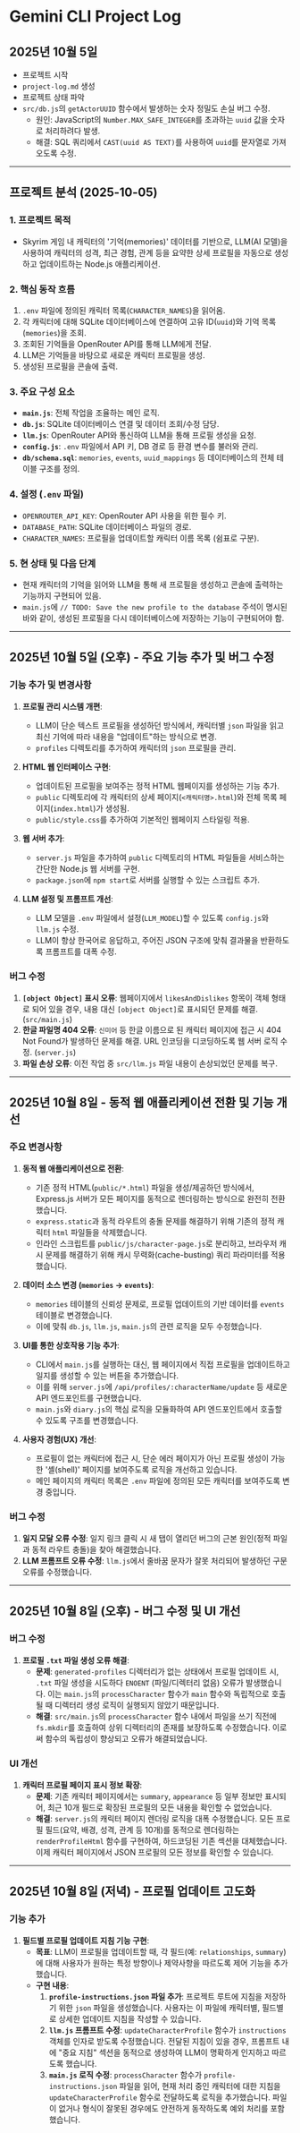 # Gemini CLI Project Log

## 2025년 10월 5일

- 프로젝트 시작
- `project-log.md` 생성
- 프로젝트 상태 파악
- `src/db.js`의 `getActorUUID` 함수에서 발생하는 숫자 정밀도 손실 버그 수정.
  - 원인: JavaScript의 `Number.MAX_SAFE_INTEGER`를 초과하는 `uuid` 값을 숫자로 처리하려다 발생.
  - 해결: SQL 쿼리에서 `CAST(uuid AS TEXT)`를 사용하여 `uuid`를 문자열로 가져오도록 수정.

---

## 프로젝트 분석 (2025-10-05)

### 1. 프로젝트 목적
- Skyrim 게임 내 캐릭터의 '기억(memories)' 데이터를 기반으로, LLM(AI 모델)을 사용하여 캐릭터의 성격, 최근 경험, 관계 등을 요약한 상세 프로필을 자동으로 생성하고 업데이트하는 Node.js 애플리케이션.

### 2. 핵심 동작 흐름
1.  `.env` 파일에 정의된 캐릭터 목록(`CHARACTER_NAMES`)을 읽어옴.
2.  각 캐릭터에 대해 SQLite 데이터베이스에 연결하여 고유 ID(`uuid`)와 기억 목록(`memories`)을 조회.
3.  조회된 기억들을 OpenRouter API를 통해 LLM에게 전달.
4.  LLM은 기억들을 바탕으로 새로운 캐릭터 프로필을 생성.
5.  생성된 프로필을 콘솔에 출력.

### 3. 주요 구성 요소
-   **`main.js`**: 전체 작업을 조율하는 메인 로직.
-   **`db.js`**: SQLite 데이터베이스 연결 및 데이터 조회/수정 담당.
-   **`llm.js`**: OpenRouter API와 통신하여 LLM을 통해 프로필 생성을 요청.
-   **`config.js`**: `.env` 파일에서 API 키, DB 경로 등 환경 변수를 불러와 관리.
-   **`db/schema.sql`**: `memories`, `events`, `uuid_mappings` 등 데이터베이스의 전체 테이블 구조를 정의.

### 4. 설정 (`.env` 파일)
-   `OPENROUTER_API_KEY`: OpenRouter API 사용을 위한 필수 키.
-   `DATABASE_PATH`: SQLite 데이터베이스 파일의 경로.
-   `CHARACTER_NAMES`: 프로필을 업데이트할 캐릭터 이름 목록 (쉼표로 구분).

### 5. 현 상태 및 다음 단계
-   현재 캐릭터의 기억을 읽어와 LLM을 통해 새 프로필을 생성하고 콘솔에 출력하는 기능까지 구현되어 있음.
-   `main.js`에 `// TODO: Save the new profile to the database` 주석이 명시된 바와 같이, 생성된 프로필을 다시 데이터베이스에 저장하는 기능이 구현되어야 함.

---

## 2025년 10월 5일 (오후) - 주요 기능 추가 및 버그 수정

### 기능 추가 및 변경사항
1.  **프로필 관리 시스템 개편**:
    -   LLM이 단순 텍스트 프로필을 생성하던 방식에서, 캐릭터별 `json` 파일을 읽고 최신 기억에 따라 내용을 "업데이트"하는 방식으로 변경.
    -   `profiles` 디렉토리를 추가하여 캐릭터의 `json` 프로필을 관리.

2.  **HTML 웹 인터페이스 구현**:
    -   업데이트된 프로필을 보여주는 정적 HTML 웹페이지를 생성하는 기능 추가.
    -   `public` 디렉토리에 각 캐릭터의 상세 페이지(`<캐릭터명>.html`)와 전체 목록 페이지(`index.html`)가 생성됨.
    -   `public/style.css`를 추가하여 기본적인 웹페이지 스타일링 적용.

3.  **웹 서버 추가**:
    -   `server.js` 파일을 추가하여 `public` 디렉토리의 HTML 파일들을 서비스하는 간단한 Node.js 웹 서버를 구현.
    -   `package.json`에 `npm start`로 서버를 실행할 수 있는 스크립트 추가.

4.  **LLM 설정 및 프롬프트 개선**:
    -   LLM 모델을 `.env` 파일에서 설정(`LLM_MODEL`)할 수 있도록 `config.js`와 `llm.js` 수정.
    -   LLM이 항상 한국어로 응답하고, 주어진 JSON 구조에 맞춰 결과물을 반환하도록 프롬프트를 대폭 수정.

### 버그 수정
1.  **`[object Object]` 표시 오류**: 웹페이지에서 `likesAndDislikes` 항목이 객체 형태로 되어 있을 경우, 내용 대신 `[object Object]`로 표시되던 문제를 해결. (`src/main.js`)
2.  **한글 파일명 404 오류**: `신미어` 등 한글 이름으로 된 캐릭터 페이지에 접근 시 404 Not Found가 발생하던 문제를 해결. URL 인코딩을 디코딩하도록 웹 서버 로직 수정. (`server.js`)
3.  **파일 손상 오류**: 이전 작업 중 `src/llm.js` 파일 내용이 손상되었던 문제를 복구.

---

## 2025년 10월 8일 - 동적 웹 애플리케이션 전환 및 기능 개선

### 주요 변경사항

1.  **동적 웹 애플리케이션으로 전환**:
    -   기존 정적 HTML(`public/*.html`) 파일을 생성/제공하던 방식에서, Express.js 서버가 모든 페이지를 동적으로 렌더링하는 방식으로 완전히 전환했습니다.
    -   `express.static`과 동적 라우트의 충돌 문제를 해결하기 위해 기존의 정적 캐릭터 `html` 파일들을 삭제했습니다.
    -   인라인 스크립트를 `public/js/character-page.js`로 분리하고, 브라우저 캐시 문제를 해결하기 위해 캐시 무력화(cache-busting) 쿼리 파라미터를 적용했습니다.

2.  **데이터 소스 변경 (`memories` -> `events`)**:
    -   `memories` 테이블의 신뢰성 문제로, 프로필 업데이트의 기반 데이터를 `events` 테이블로 변경했습니다.
    -   이에 맞춰 `db.js`, `llm.js`, `main.js`의 관련 로직을 모두 수정했습니다.

3.  **UI를 통한 상호작용 기능 추가**:
    -   CLI에서 `main.js`를 실행하는 대신, 웹 페이지에서 직접 프로필을 업데이트하고 일지를 생성할 수 있는 버튼을 추가했습니다.
    -   이를 위해 `server.js`에 `/api/profiles/:characterName/update` 등 새로운 API 엔드포인트를 구현했습니다.
    -   `main.js`와 `diary.js`의 핵심 로직을 모듈화하여 API 엔드포인트에서 호출할 수 있도록 구조를 변경했습니다.

4.  **사용자 경험(UX) 개선**:
    -   프로필이 없는 캐릭터에 접근 시, 단순 에러 페이지가 아닌 프로필 생성이 가능한 '셸(shell)' 페이지를 보여주도록 로직을 개선하고 있습니다.
    -   메인 페이지의 캐릭터 목록은 `.env` 파일에 정의된 모든 캐릭터를 보여주도록 변경 중입니다.

### 버그 수정

1.  **일지 모달 오류 수정**: 일지 링크 클릭 시 새 탭이 열리던 버그의 근본 원인(정적 파일과 동적 라우트 충돌)을 찾아 해결했습니다.
2.  **LLM 프롬프트 오류 수정**: `llm.js`에서 줄바꿈 문자가 잘못 처리되어 발생하던 구문 오류를 수정했습니다.

---

## 2025년 10월 8일 (오후) - 버그 수정 및 UI 개선

### 버그 수정

1.  **프로필 `.txt` 파일 생성 오류 해결**:
    -   **문제**: `generated-profiles` 디렉터리가 없는 상태에서 프로필 업데이트 시, `.txt` 파일 생성을 시도하다 `ENOENT` (파일/디렉터리 없음) 오류가 발생했습니다. 이는 `main.js`의 `processCharacter` 함수가 `main` 함수와 독립적으로 호출될 때 디렉터리 생성 로직이 실행되지 않았기 때문입니다.
    -   **해결**: `src/main.js`의 `processCharacter` 함수 내에서 파일을 쓰기 직전에 `fs.mkdir`를 호출하여 상위 디렉터리의 존재를 보장하도록 수정했습니다. 이로써 함수의 독립성이 향상되고 오류가 해결되었습니다.

### UI 개선

1.  **캐릭터 프로필 페이지 표시 정보 확장**:
    -   **문제**: 기존 캐릭터 페이지에서는 `summary`, `appearance` 등 일부 정보만 표시되어, 최근 10개 필드로 확장된 프로필의 모든 내용을 확인할 수 없었습니다.
    -   **해결**: `server.js`의 캐릭터 페이지 렌더링 로직을 대폭 수정했습니다. 모든 프로필 필드(요약, 배경, 성격, 관계 등 10개)를 동적으로 렌더링하는 `renderProfileHtml` 함수를 구현하여, 하드코딩된 기존 섹션을 대체했습니다. 이제 캐릭터 페이지에서 JSON 프로필의 모든 정보를 확인할 수 있습니다.

---

## 2025년 10월 8일 (저녁) - 프로필 업데이트 고도화

### 기능 추가

1.  **필드별 프로필 업데이트 지침 기능 구현**:
    -   **목표**: LLM이 프로필을 업데이트할 때, 각 필드(예: `relationships`, `summary`)에 대해 사용자가 원하는 특정 방향이나 제약사항을 따르도록 제어 기능을 추가했습니다.
    -   **구현 내용**:
        1.  **`profile-instructions.json` 파일 추가**: 프로젝트 루트에 지침을 저장하기 위한 `json` 파일을 생성했습니다. 사용자는 이 파일에 캐릭터별, 필드별로 상세한 업데이트 지침을 작성할 수 있습니다.
        2.  **`llm.js` 프롬프트 수정**: `updateCharacterProfile` 함수가 `instructions` 객체를 인자로 받도록 수정했습니다. 전달된 지침이 있을 경우, 프롬프트 내에 "중요 지침" 섹션을 동적으로 생성하여 LLM이 명확하게 인지하고 따르도록 했습니다.
        3.  **`main.js` 로직 수정**: `processCharacter` 함수가 `profile-instructions.json` 파일을 읽어, 현재 처리 중인 캐릭터에 대한 지침을 `updateCharacterProfile` 함수로 전달하도록 로직을 추가했습니다. 파일이 없거나 형식이 잘못된 경우에도 안전하게 동작하도록 예외 처리를 포함했습니다.
